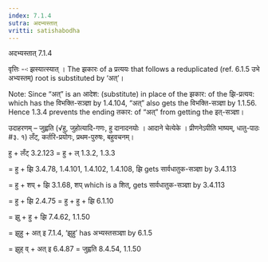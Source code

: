 ```yaml
---
index: 7.1.4
sutra: अदभ्यस्तात्‌
vritti: satishabodha
---
```



 अदभ्यस्तात्‌ 7.1.4 

वृत्तिः --ः झस्‍यात्‍स्‍यात् । The झकारः of a प्रत्ययः that follows a reduplicated (ref. 6.1.5 उभे अभ्यस्तम्) root is substituted by ‘अत्’। 

Note: Since “अत्” is an आदेश: (substitute) in place of the झकार: of the झि-प्रत्यय: which has the विभक्ति-सञ्ज्ञा by 1.4.104, “अत्” also gets the विभक्ति-सञ्ज्ञा by 1.1.56. Hence 1.3.4 prevents the ending तकार: of “अत्” from getting the इत्-सञ्ज्ञा। 


उदाहरणम् – जुह्वति (√हु, जुहोत्यादि-गणः, हु दानादनयोः । आदाने चेत्येके । प्रीणनेऽपीति भाष्यम्, धातु-पाठः #३. १) लँट्, कर्तरि-प्रयोगः, प्रथम-पुरुषः, बहुवचनम्। 


हु + लँट् 3.2.123 = हु + ल् 1.3.2, 1.3.3 

= हु + झि 3.4.78, 1.4.101, 1.4.102, 1.4.108, झि gets सार्वधातुक-सञ्ज्ञा by 3.4.113 

= हु + शप् + झि 3.1.68, शप् which is a शित्, gets सार्वधातुक-सञ्ज्ञा by 3.4.113 

= हु + झि 2.4.75 = हु + हु + झि 6.1.10 

= झु + हु + झि 7.4.62, 1.1.50 

= झुहु + अत् इ 7.1.4, ‘झुहु’ has अभ्यस्तसञ्ज्ञा by 6.1.5 

= झुह् व् + अत् इ 6.4.87 = जुह्वति 8.4.54, 1.1.50 


